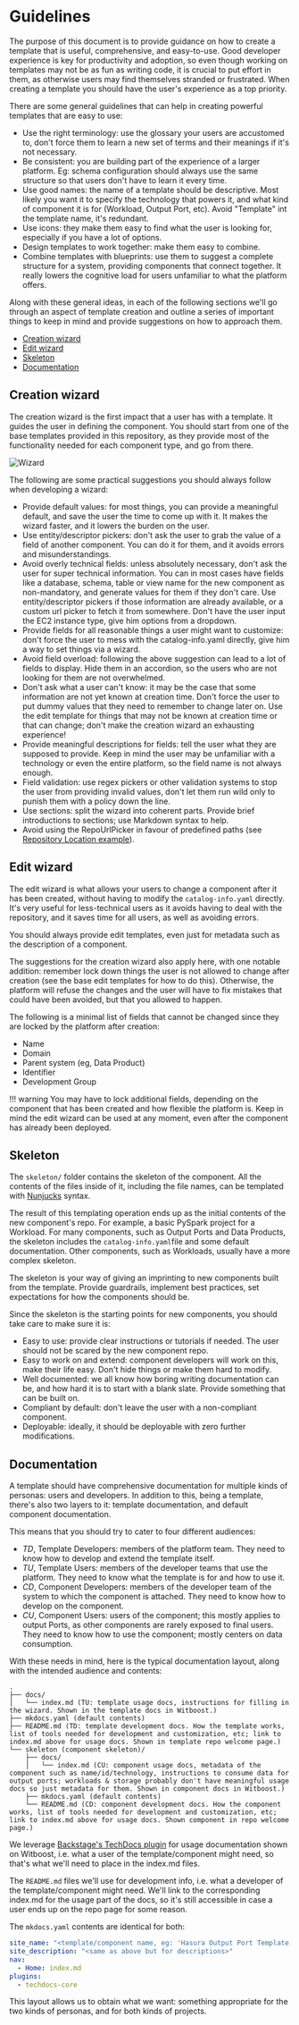 # Guidelines

The purpose of this document is to provide guidance on how to create a template that is useful, comprehensive, and easy-to-use. Good developer experience is key for productivity and adoption, so even though working on templates may not be as fun as writing code, it is crucial to put effort in them, as otherwise users may find themselves stranded or frustrated. When creating a template you should have the user's experience as a top priority.

There are some general guidelines that can help in creating powerful templates that are easy to use:

- Use the right terminology: use the glossary your users are accustomed to, don't force them to learn a new set of terms and their meanings if it's not necessary.
- Be consistent: you are building part of the experience of a larger platform. Eg: schema configuration should always use the same structure so that users don't have to learn it every time.
- Use good names: the name of a template should be descriptive. Most likely you want it to specify the technology that powers it, and what kind of component it is for (Workload, Output Port, etc). Avoid "Template" int the template name, it's redundant.
- Use icons: they make them easy to find what the user is looking for, especially if you have a lot of options.
- Design templates to work together: make them easy to combine.
- Combine templates with blueprints: use them to suggest a complete structure for a system, providing components that connect together. It really lowers the cognitive load for users unfamiliar to what the platform offers.

Along with these general ideas, in each of the following sections we'll go through an aspect of template creation and outline a series of important things to keep in mind and provide suggestions on how to approach them.

- [Creation wizard](#creation-wizard)
- [Edit wizard](#edit-wizard)
- [Skeleton](#skeleton)
- [Documentation](#documentation)

## Creation wizard

The creation wizard is the first impact that a user has with a template. It guides the user in defining the component. You should start from one of the base templates provided in this repository, as they provide most of the functionality needed for each component type, and go from there.

![Wizard](./img/wizard.png)

The following are some practical suggestions you should always follow when developing a wizard:

- Provide default values: for most things, you can provide a meaningful default, and save the user the time to come up with it. It makes the wizard faster, and it lowers the burden on the user.
- Use entity/descriptor pickers: don't ask the user to grab the value of a field of another component. You can do it for them, and it avoids errors and misunderstandings.
- Avoid overly technical fields: unless absolutely necessary, don't ask the user for super technical information. You can in most cases have fields like a database, schema, table or view name for the new component as non-mandatory, and generate values for them if they don't care. Use entity/descriptor pickers if those information are already available, or a custom url picker to fetch it from somewhere. Don't have the user input the EC2 instance type, give him options from a dropdown.
- Provide fields for all reasonable things a user might want to customize: don't force the user to mess with the catalog-info.yaml directly, give him a way to set things via a wizard.
- Avoid field overload: following the above suggestion can lead to a lot of fields to display. Hide them in an accordion, so the users who are not looking for them are not overwhelmed.
- Don't ask what a user can't know: it may be the case that some information are not yet known at creation time. Don't force the user to put dummy values that they need to remember to change later on. Use the edit template for things that may not be known at creation time or that can change; don't make the creation wizard an exhausting experience!
- Provide meaningful descriptions for fields: tell the user what they are supposed to provide. Keep in mind the user may be unfamiliar with a technology or even the entire platform, so the field name is not always enough.
- Field validation: use regex pickers or other validation systems to stop the user from providing invalid values, don't let them run wild only to punish them with a policy down the line.
- Use sections: split the wizard into coherent parts. Provide brief introductions to sections; use Markdown syntax to help.
- Avoid using the RepoUrlPicker in favour of predefined paths (see [Repository Location example](examples/BaseOutputPort/StreamlinedExperience/base_streamlined_experience.md#repository-location)).

## Edit wizard

The edit wizard is what allows your users to change a component after it has been created, without having to modify the `catalog-info.yaml` directly. It's very useful for less-technical users as it avoids having to deal with the repository, and it saves time for all users, as well as avoiding errors.

You should always provide edit templates, even just for metadata such as the description of a component.

The suggestions for the creation wizard also apply here, with one notable addition: remember lock down things the user is not allowed to change after creation (see the base edit templates for how to do this). Otherwise, the platform will refuse the changes and the user will have to fix mistakes that could have been avoided, but that you allowed to happen.

The following is a minimal list of fields that cannot be changed since they are locked by the platform after creation:

- Name
- Domain
- Parent system (eg, Data Product)
- Identifier
- Development Group

!!! warning
You may have to lock additional fields, depending on the component that has been created and how flexible the platform is. Keep in mind the edit wizard can be used at any moment, even after the component has already been deployed.

## Skeleton

The `skeleton/` folder contains the skeleton of the component. All the contents of the files inside of it, including the file names, can be templated with [Nunjucks](examples/README.md#nunjucks) syntax.

The result of this templating operation ends up as the initial contents of the new component's repo. For example, a basic PySpark project for a Workload. For many components, such as Output Ports and Data Products, the skeleton includes the `catalog-info.yaml`file and some default documentation. Other components, such as Workloads, usually have a more complex skeleton.

The skeleton is your way of giving an imprinting to new components built from the template. Provide guardrails, implement best practices, set expectations for how the components should be.

Since the skeleton is the starting points for new components, you should take care to make sure it is:

- Easy to use: provide clear instructions or tutorials if needed. The user should not be scared by the new component repo.
- Easy to work on and extend: component developers will work on this, make their life easy. Don't hide things or make them hard to modify.
- Well documented: we all know how boring writing documentation can be, and how hard it is to start with a blank slate. Provide something that can be built on.
- Compliant by default: don't leave the user with a non-compliant component.
- Deployable: ideally, it should be deployable with zero further modifications.

## Documentation

A template should have comprehensive documentation for multiple kinds of personas: users and developers. In addition to this, being a template, there's also two layers to it: template documentation, and default component documentation.

This means that you should try to cater to four different audiences:

- *TD*, Template Developers: members of the platform team. They need to know how to develop and extend the template itself.
- *TU*, Template Users: members of the developer teams that use the platform. They need to know what the template is for and how to use it.
- *CD*, Component Developers: members of the developer team of the system to which the component is attached. They need to know how to develop on the component.
- *CU*, Component Users: users of the component; this mostly applies to output Ports, as other components are rarely exposed to final users. They need to know how to use the component; mostly centers on data consumption.

With these needs in mind, here is the typical documentation layout, along with the intended audience and contents:

```text
.
├── docs/
│   └── index.md (TU: template usage docs, instructions for filling in the wizard. Shown in the template docs in Witboost.)
├── mkdocs.yaml (default contents)
├── README.md (TD: template development docs. How the template works, list of tools needed for development and customization, etc; link to index.md above for usage docs. Shown in template repo welcome page.)
└── skeleton (component skeleton)/
    ├── docs/
    │   └── index.md (CU: component usage docs, metadata of the component such as name/id/technology, instructions to consume data for output ports; workloads & storage probably don't have meaningful usage docs so just metadata for them. Shown in component docs in Witboost.)
    ├── mkdocs.yaml (default contents)
    └── README.md (CD: component development docs. How the component works, list of tools needed for development and customization, etc; link to index.md above for usage docs. Shown component in repo welcome page.)
```

We leverage [Backstage's TechDocs plugin](https://backstage.io/docs/features/techdocs/creating-and-publishing/) for usage documentation shown on Witboost, i.e. what a user of the template/component might need, so that's what we'll need to place in the index.md files.

The `README.md` files we'll use for development info, i.e. what a developer of the template/component might need. We'll link to the corresponding index.md for the usage part of the docs, so it's still accessible in case a user ends up on the repo page for some reason.

The `mkdocs.yaml` contents are identical for both:

```yaml
site_name: "<template/component name, eg: 'Hasura Output Port Template' or the component name such as 'Hasura Output Port 3' (templated)>"
site_description: "<same as above but for descriptions>"
nav:
  - Home: index.md
plugins:
  - techdocs-core
```

This layout allows us to obtain what we want: something appropriate for the two kinds of personas, and for both kinds of projects.

